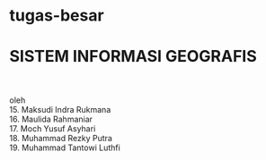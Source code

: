 # tugas-besar

<H1>SISTEM INFORMASI GEOGRAFIS</H1>
</br>
</br>
oleh </br>
15. Maksudi Indra Rukmana </br>
16. Maulida Rahmaniar</br>
17. Moch Yusuf Asyhari</br>
18. Muhammad Rezky Putra</br>
19. Muhammad Tantowi Luthfi</br>

